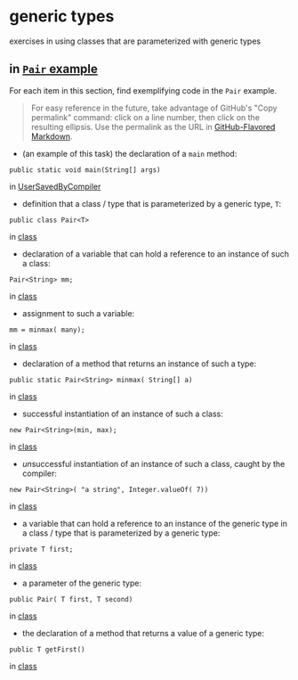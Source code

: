 # generic types

exercises in using classes that are parameterized with
generic types

## in [`Pair` example](https://github.com/stuyvesant-cs/solutionsHolmes/tree/master/2019-04-05_PairOfGenerics)

For each item in this section, find exemplifying code in the `Pair` example.
>For easy reference in the future, take advantage of
GitHub's "Copy permalink" command: click on a line number,
then click on the resulting ellipsis. Use the permalink as the URL
in [GitHub-Flavored Markdown](https://help.github.com/en/articles/basic-writing-and-formatting-syntax#links).


- (an example of this task) the declaration of a `main` method:
```
public static void main(String[] args)
```
in [UserSavedByCompiler](https://github.com/stuyvesant-cs/solutionsHolmes/blob/21b641c9dda3c43d3e71de138c24c29f11687d88/2019-04-05_PairOfGenerics/UserSavedByCompiler.java#L11)


- definition that a class / type that is parameterized by a generic type, `T`:
```
public class Pair<T> 
```
in [class](URL)


- declaration of a variable that can hold a reference to an instance
of such a class:
```
Pair<String> mm;
```
in [class](URL)


- assignment to such a variable:
```
mm = minmax( many);
```
in [class](URL)


- declaration of a method that returns an instance of such a type:
```
public static Pair<String> minmax( String[] a)
```
in [class](URL)


- successful instantiation of an instance of such a class:
```
new Pair<String>(min, max);
```
in [class](URL)


- *un*successful instantiation of an instance of such a class,
caught by the compiler:
```
new Pair<String>( "a string", Integer.valueOf( 7))
```
in [class](URL)


- a variable that can hold a reference to an instance of the generic type
in a class / type that is parameterized by a generic type:
```
private T first;
```
in [class](URL)


- a parameter of the generic type:
```
public Pair( T first, T second)
```
in [class](URL)


- the declaration of a method that returns a value of a generic type:
```
public T getFirst()
```
in [class](URL)



